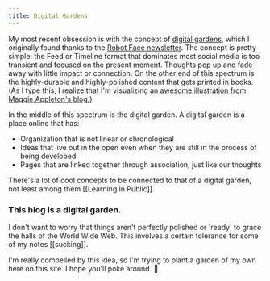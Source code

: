 ```yaml
---
title: Digital Gardens
---
```


My most recent obsession is with the concept of [digital gardens](https://hapgood.us/2015/10/17/the-garden-and-the-stream-a-technopastoral/), which I originally found thanks to the [Robot Face newsletter](https://robotface.substack.com/). The concept is pretty simple: the Feed or Timeline format that dominates most social media is too transient and focused on the present moment. Thoughts pop up and fade away with little impact or connection. On the other end of this spectrum is the highly-durable and highly-polished content that gets printed in books. (As I type this, I realize that I'm visualizing an [awesome illustration from Maggie Appleton's blog.](https://maggieappleton.com/garden-history))

In the middle of this spectrum is the digital garden. A digital garden is a place online that has:

- Organization that is not linear or chronological
- Ideas that live out in the open even when they are still in the process of being developed
- Pages that are linked together through association, just like our thoughts

There's a lot of cool concepts to be connected to that of a digital garden, not least among them [[Learning in Public]].

### This blog is a digital garden.

I don't want to worry that things aren't perfectly polished or 'ready' to grace the halls of the World Wide Web. This involves a certain tolerance for some of my notes [[sucking]].

I'm really compelled by this idea, so I'm trying to plant a garden of my own here on this site. I hope you'll poke around. 🌱